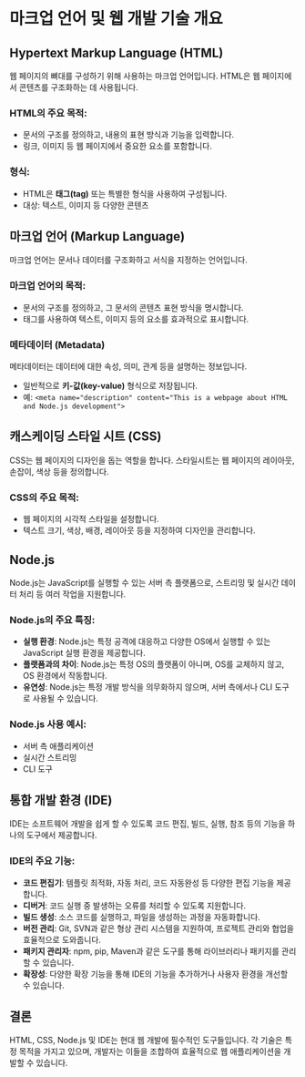 # 마크업 언어 및 웹 개발 기술 개요

## Hypertext Markup Language (HTML)
웹 페이지의 뼈대를 구성하기 위해 사용하는 마크업 언어입니다. HTML은 웹 페이지에서 콘텐츠를 구조화하는 데 사용됩니다.

### HTML의 주요 목적:
- 문서의 구조를 정의하고, 내용의 표현 방식과 기능을 입력합니다.
- 링크, 이미지 등 웹 페이지에서 중요한 요소를 포함합니다.

### 형식:
- HTML은 **태그(tag)** 또는 특별한 형식을 사용하여 구성됩니다.
- 대상: 텍스트, 이미지 등 다양한 콘텐츠

## 마크업 언어 (Markup Language)
마크업 언어는 문서나 데이터를 구조화하고 서식을 지정하는 언어입니다.

### 마크업 언어의 목적:
- 문서의 구조를 정의하고, 그 문서의 콘텐츠 표현 방식을 명시합니다.
- 태그를 사용하여 텍스트, 이미지 등의 요소를 효과적으로 표시합니다.

### 메타데이터 (Metadata)
메타데이터는 데이터에 대한 속성, 의미, 관계 등을 설명하는 정보입니다.

- 일반적으로 **키-값(key-value)** 형식으로 저장됩니다.
- 예: `<meta name="description" content="This is a webpage about HTML and Node.js development">`

## 캐스케이딩 스타일 시트 (CSS)
CSS는 웹 페이지의 디자인을 돕는 역할을 합니다. 스타일시트는 웹 페이지의 레이아웃, 손잡이, 색상 등을 정의합니다.

### CSS의 주요 목적:
- 웹 페이지의 시각적 스타일을 설정합니다.
- 텍스트 크기, 색상, 배경, 레이아웃 등을 지정하여 디자인을 관리합니다.

## Node.js
Node.js는 JavaScript를 실행할 수 있는 서버 측 플랫폼으로, 스트리밍 및 실시간 데이터 처리 등 여러 작업을 지원합니다.

### Node.js의 주요 특징:
- **실행 환경**: Node.js는 특정 공격에 대응하고 다양한 OS에서 실행할 수 있는 JavaScript 실행 환경을 제공합니다.
- **플랫폼과의 차이**: Node.js는 특정 OS의 플랫폼이 아니며, OS를 교체하지 않고, OS 환경에서 작동합니다.
- **유연성**: Node.js는 특정 개발 방식을 의무화하지 않으며, 서버 측에서나 CLI 도구로 사용될 수 있습니다.

### Node.js 사용 예시:
- 서버 측 애플리케이션
- 실시간 스트리밍
- CLI 도구

## 통합 개발 환경 (IDE)
IDE는 소프트웨어 개발을 쉽게 할 수 있도록 코드 편집, 빌드, 실행, 참조 등의 기능을 하나의 도구에서 제공합니다.

### IDE의 주요 기능:
- **코드 편집기**: 템플릿 최적화, 자동 처리, 코드 자동완성 등 다양한 편집 기능을 제공합니다.
- **디버거**: 코드 실행 중 발생하는 오류를 처리할 수 있도록 지원합니다.
- **빌드 생성**: 소스 코드를 실행하고, 파일을 생성하는 과정을 자동화합니다.
- **버전 관리**: Git, SVN과 같은 형상 관리 시스템을 지원하여, 프로젝트 관리와 협업을 효율적으로 도와줍니다.
- **패키지 관리자**: npm, pip, Maven과 같은 도구를 통해 라이브러리나 패키지를 관리할 수 있습니다.
- **확장성**: 다양한 확장 기능을 통해 IDE의 기능을 추가하거나 사용자 환경을 개선할 수 있습니다.

## 결론
HTML, CSS, Node.js 및 IDE는 현대 웹 개발에 필수적인 도구들입니다. 각 기술은 특정 목적을 가지고 있으며, 개발자는 이들을 조합하여 효율적으로 웹 애플리케이션을 개발할 수 있습니다.
